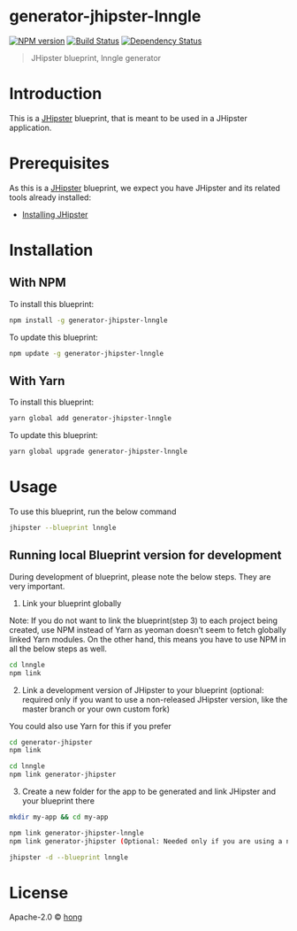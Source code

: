 # generator-jhipster-lnngle
[![NPM version][npm-image]][npm-url] [![Build Status][travis-image]][travis-url] [![Dependency Status][daviddm-image]][daviddm-url]
> JHipster blueprint, lnngle generator

# Introduction

This is a [JHipster](https://www.jhipster.tech/) blueprint, that is meant to be used in a JHipster application.

# Prerequisites

As this is a [JHipster](https://www.jhipster.tech/) blueprint, we expect you have JHipster and its related tools already installed:

- [Installing JHipster](https://www.jhipster.tech/installation/)

# Installation

## With NPM

To install this blueprint:

```bash
npm install -g generator-jhipster-lnngle
```

To update this blueprint:

```bash
npm update -g generator-jhipster-lnngle
```

## With Yarn

To install this blueprint:

```bash
yarn global add generator-jhipster-lnngle
```

To update this blueprint:

```bash
yarn global upgrade generator-jhipster-lnngle
```

# Usage

To use this blueprint, run the below command

```bash
jhipster --blueprint lnngle
```


## Running local Blueprint version for development

During development of blueprint, please note the below steps. They are very important.

1. Link your blueprint globally 

Note: If you do not want to link the blueprint(step 3) to each project being created, use NPM instead of Yarn as yeoman doesn't seem to fetch globally linked Yarn modules. On the other hand, this means you have to use NPM in all the below steps as well.

```bash
cd lnngle
npm link
```

2. Link a development version of JHipster to your blueprint (optional: required only if you want to use a non-released JHipster version, like the master branch or your own custom fork)

You could also use Yarn for this if you prefer

```bash
cd generator-jhipster
npm link

cd lnngle
npm link generator-jhipster
```

3. Create a new folder for the app to be generated and link JHipster and your blueprint there

```bash
mkdir my-app && cd my-app

npm link generator-jhipster-lnngle
npm link generator-jhipster (Optional: Needed only if you are using a non-released JHipster version)

jhipster -d --blueprint lnngle

```

# License

Apache-2.0 © [hong](https://github.com/lnngle/generator-jhipster-lnngle)


[npm-image]: https://img.shields.io/npm/v/generator-jhipster-lnngle.svg
[npm-url]: https://npmjs.org/package/generator-jhipster-lnngle
[travis-image]: https://travis-ci.org/lnngle/generator-jhipster-lnngle.svg?branch=master
[travis-url]: https://travis-ci.org/lnngle/generator-jhipster-lnngle
[daviddm-image]: https://david-dm.org/lnngle/generator-jhipster-lnngle.svg?theme=shields.io
[daviddm-url]: https://david-dm.org/lnngle/generator-jhipster-lnngle
